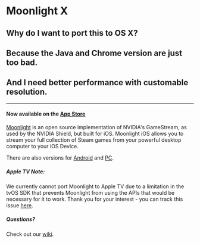 # Moonlight X

## Why do I want to port this to OS X? 
## Because the Java and Chrome version are just too bad.
## And I need better performance with customable resolution.

---

#### Now available on the [App Store](https://itunes.apple.com/us/app/moonlight-game-streaming/id1000551566?mt=8) 

[Moonlight](http://moonlight-stream.com) is an open source implementation of NVIDIA's GameStream, as used by the NVIDIA Shield, but built for iOS. Moonlight iOS allows you to stream your full collection of Steam games from
your powerful desktop computer to your iOS Device.

There are also versions for [Android](https://github.com/moonlight-stream/moonlight-android) and [PC](https://github.com/moonlight-stream/moonlight-pc). 

##### Apple TV Note: 
We currently cannot port Moonlight to Apple TV due to a limitation in the tvOS SDK that prevents Moonlight from using the APIs that would be necessary for it to work. Thank you for your interest - you can track this issue [here](https://github.com/moonlight-stream/moonlight-ios/issues/184). 

##### Questions?
Check out our [wiki](https://github.com/moonlight-stream/moonlight-docs/wiki).


